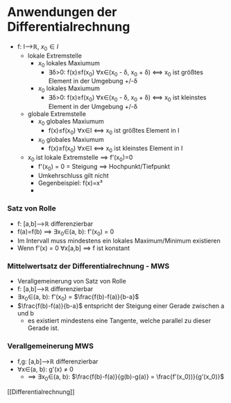# Anwendungen der Differentialrechnung
+ f: I-->ℝ, $x_0∈I$
	+  lokale Extremstelle
		+ $x_0$ lokales Maxiumum
			+ ∃δ>0: f(x)≤f(x<sub>0</sub>) ∀x∈(x<sub>0</sub> - δ, x<sub>0</sub> + δ) <==> x<sub>0</sub> ist größtes Element in der Umgebung +/-δ
		+  $x_0$ lokales Maxiumum
			+ ∃δ>0: f(x)≥f(x<sub>0</sub>) ∀x∈(x<sub>0</sub> - δ, x<sub>0</sub> + δ) <==>  x<sub>0</sub> ist kleinstes Element in der Umgebung +/-δ
	+ globale Extremstelle
		+  $x_0$ globales Maxiumum
			+ f(x)≤f(x<sub>0</sub>) ∀x∈I <==> x<sub>0</sub> ist größtes Element in I
		+  $x_0$ globales Maxiumum
			+ f(x)≥f(x<sub>0</sub>) ∀x∈I <==> x<sub>0</sub> ist kleinstes Element in I
	+ x<sub>0</sub> ist lokale Extremstelle ==> f'(x<sub>0</sub>)=0
		+ f'(x<sub>0</sub>) = 0 = Steigung ==> Hochpunkt/Tiefpunkt
		+ Umkehrschluss gilt nicht
		+ Gegenbeispiel: f(x)=x³
		+ 
### Satz von Rolle
+ f: [a,b]-->ℝ differenzierbar
+ f(a)=f(b) ==> ∃x<sub>0</sub>∈(a, b): f'(x<sub>0</sub>) = 0
+ Im Intervall muss mindestens ein lokales Maximum/Minimum existieren
+ Wenn f'(x) = 0 ∀x[a,b] ==> f ist konstant

### Mittelwertsatz der Differentialrechnung - MWS
+ Verallgemeinerung von Satz von Rolle
+ f: [a,b]-->ℝ differenzierbar
+ ∃x<sub>0</sub>∈(a, b): f'(x<sub>0</sub>) = $\frac{f(b)-f(a)}{b-a}$
+  $\frac{f(b)-f(a)}{b-a}$ entspricht der Steigung einer Gerade zwischen a und b
	+  es existiert mindestens eine Tangente, welche parallel zu dieser Gerade ist.

### Verallgemeinerung MWS
+ f,g: [a,b]-->ℝ differenzierbar
+ ∀x∈(a, b): g'(x) ≠ 0
	+ ==> ∃x<sub>0</sub>∈(a, b): $\frac{f(b)-f(a)}{g(b)-g(a)} = \frac{f'(x_0))}{g'(x_0)}$

[[Differentialrechnung]]